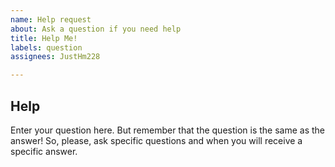 ```yaml
---
name: Help request
about: Ask a question if you need help
title: Help Me!
labels: question
assignees: JustHm228

---
```


## Help

Enter your question here.
But remember that the question is the same as the answer!
So, please, ask specific questions and when you will receive a specific answer.
